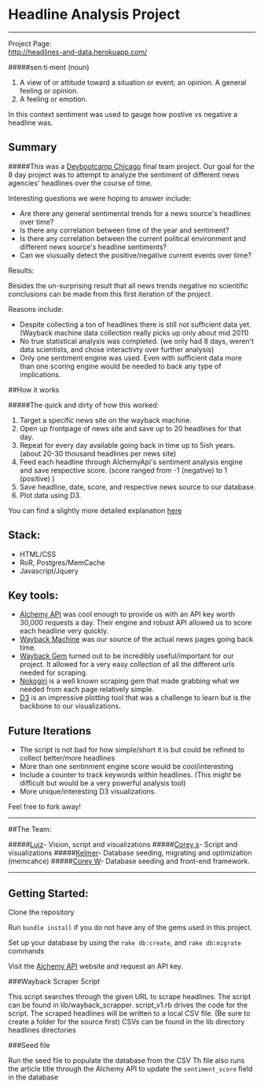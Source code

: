 # Headline Analysis Project
------
Project Page:<br>
http://headlines-and-data.herokuapp.com/

#####sen·ti·ment (noun)
1. A view of or attitude toward a situation or event; an opinion. A general feeling or opinion.
2. A feeling or emotion.

In this context sentiment was used to gauge how postive vs negative a headline was.

## Summary

#####This was a [Devbootcamp Chicago](http://www.devbootcamp.com) final team project. Our goal for the 8 day project was to attempt to analyze the sentiment of different news agencies' headlines over the course of time.

Interesting questions we were hoping to answer include:

* Are there any general sentimental trends for a news source's headlines over time?
* Is there any correlation between time of the year and sentiment?
* Is there any correlation between the current political environment and different news source's headline sentiments?
* Can we viusually detect the positive/negative current events over time?

Results:

Besides the un-surprising result that all news trends negative no scientific conclusions can be made from this first iteration of the project.

Reasons include:

* Despite collecting a ton of headlines there is still not sufficient data yet. (Wayback machine data collection really picks up only about mid 2011)
* No true statistical analysis was completed. (we only had 8 days, weren't data scientists, and chose interactivty over further analysis)
* Only one sentiment engine was used. Even with sufficient data more than one scoring engine would be needed to back any type of implications.


##How it works

#####The quick and dirty of how this worked:

1. Target a specific news site on the wayback machine.
2. Open up frontpage of news site and save up to 20 headlines for that day.
3. Repeat for every day available going back in time up to 5ish years. (about 20-30 thousand headlines per news site)
4. Feed each headline through AlchemyApi's sentiment analysis engine and save respective score. (score ranged from -1 (negative) to 1 (positive) ) 
5. Save headline, date, score, and respective news source to our database.
6. Plot data using D3.

You can find a slightly more detailed explanation [here](https://speakerdeck.com/luizneves77/sentimental-headlines)

## Stack:

* HTML/CSS
* RoR, Postgres/MemCache
* Javascript/Jquery

## Key tools:

* [Alchemy API](http://www.alchemyapi.com/) was cool enough to provide us with an API key worth 30,000 requests a day. Their engine and robust API allowed us to score each headline very quickly.
* [Wayback Machine](http://archive.org/web/) was our source of the actual news pages going back time.
* [Wayback Gem](https://github.com/XOlator/wayback_gem) turned out to be incredibly useful/important for our project. It allowed for a very easy collection of all the different urls needed for scraping. 
* [Nokogiri](https://github.com/sparklemotion/nokogiri) is a well known scraping gem that made grabbing what we needed from each page relatively simple.
* [D3](https://github.com/emilford/d3js-rails) is an impressive plotting tool that was a challenge to learn but is the backbone to our visualizations.

## Future Iterations

* The script is not bad for how simple/short it is but could be refined to collect better/more headlines
* More than one sentinment engine score would be cool/interesting
* Include a counter to track keywords within headlines. (This might be difficult but would be a very powerful analysis tool)
* More unique/interesting D3 visualizations.

Feel free to fork away!

------

##The Team:

#####[Luiz](https://github.com/Luiz-N)- Vision, script and visualizations
#####[Corey s](https://github.com/Cspeisman)- Script and visualizations
#####[Kelmer](https://github.com/kelmerp)- Database seeding, migrating and optimization (memcahce)
#####[Corey W](https://github.com/corywest)- Database seeding and front-end framework.

------
## Getting Started:

Clone the repository

Run `bundle install` if you do not have any of the gems used in this project.

Set up your database by using the `rake db:create`, and `rake db:migrate` commands

Visit the [Alchemy API](http://www.alchemyapi.com/) website and request an API key.

###Wayback Scraper Script

This script searches through the given URL to scrape headlines.
The script can be found in lib/wayback_scrapper.
script_v1.rb drives the code for the script.
The scraped headlines will be written to a local CSV file. (Be sure to create a folder for the source first)
CSVs can be found in the lib directory headlines directories

###Seed file

Run the seed file to populate the database from the CSV
Th file also runs the article title through the Alchemy API to update the `sentiment_score` field in the database
